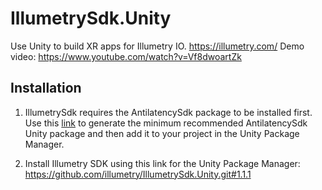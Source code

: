 # IllumetrySdk.Unity

Use Unity to build XR apps for Illumetry IO. https://illumetry.com/
Demo video: https://www.youtube.com/watch?v=Vf8dwoartZk

## Installation
1. IllumetrySdk requires the AntilatencySdk package to be installed first. Use this [link](https://developers.antilatency.com/Sdk/Configurator_en.html#{"Libraries":{"AltEnvironmentAdditionalMarkers":true,"AltEnvironmentArbitrary2D":false,"AltEnvironmentHorizontalGrid":false,"AltEnvironmentPillars":true,"AltEnvironmentSelector":true,"AltTracking":true,"Bracer":false,"DeviceNetwork":true,"HardwareExtensionInterface":true,"IllumetryDisplay":true,"RadioMetrics":false,"StereoGlasses":true,"StorageClient":true,"TrackingAlignment":false},"OS":{"Android":{"aar":false},"Linux":{"x86_64":true},"WindowsDesktop":{"x64":true,"x86":true},"WindowsUWP":{"arm64-v8a":true,"armeabi-v7a":true,"x64":true}},"Release":"4.0.0","Target":"Unity","TargetSettings":{"Components":{"AltEnvironmentComponents":false,"AltTrackingComponents":false,"BracerComponents":false,"DeviceNetworkComponents":false,"StorageClientComponents":false},"MathTypes":"UnityEngine.Math","UnityComponents":true,"UnityVersion":"2019.x"}}) to generate the minimum recommended AntilatencySdk Unity package and then add it to your project in the Unity Package Manager.

2. Install Illumetry SDK using this link for the Unity Package Manager: https://github.com/illumetry/IllumetrySdk.Unity.git#1.1.1
